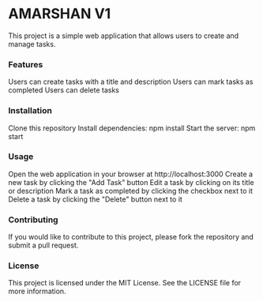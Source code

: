 # AMARSHAN V1
This project is a simple web application that allows users to create and manage tasks.

### Features
Users can create tasks with a title and description
Users can mark tasks as completed
Users can delete tasks
### Installation
Clone this repository
Install dependencies: npm install
Start the server: npm start
### Usage
Open the web application in your browser at http://localhost:3000
Create a new task by clicking the "Add Task" button
Edit a task by clicking on its title or description
Mark a task as completed by clicking the checkbox next to it
Delete a task by clicking the "Delete" button next to it
### Contributing
If you would like to contribute to this project, please fork the repository and submit a pull request.

### License
This project is licensed under the MIT License. See the LICENSE file for more information.
